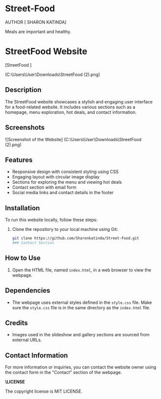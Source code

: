 # Street-Food

AUTHOR [ SHARON KATINDA]

Meals are important and healthy.

# StreetFood Website

[StreetFood ]

(C:\Users\User\Downloads\StreetFood (2).png)

## Description

The StreetFood website showcases a stylish and engaging user interface for a food-related website. It includes various sections such as a homepage, menu exploration, hot deals, and contact information.

## Screenshots

![Screenshot of the Website] (C:\Users\User\Downloads\StreetFood (2).png)

## Features

- Responsive design with consistent styling using CSS
- Engaging layout with circular image display
- Sections for exploring the menu and viewing hot deals
- Contact section with email form
- Social media links and contact details in the footer

## Installation

To run this website locally, follow these steps:

1. Clone the repository to your local machine using Git:

   ```bash
   git clone https://github.com/Sharonkatinda/Street-Food.git
   ### Contact Section

## How to Use

1. Open the HTML file, named `index.html`, in a web browser to view the webpage.

## Dependencies

- The webpage uses external styles defined in the `style.css` file. Make sure the `style.css` file is in the same directory as the `index.html` file.

## Credits

- Images used in the slideshow and gallery sections are sourced from external URLs.

## Contact Information

For more information or inquiries, you can contact the website owner using the contact form in the "Contact" section of the webpage.


**\\LICENSE**

The copyright license is MIT LICENSE.

